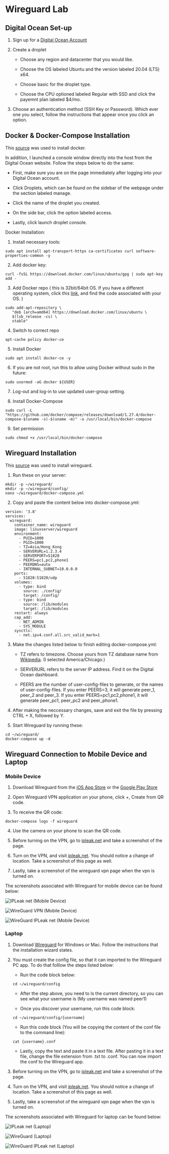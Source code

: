 
# Wireguard Lab

## Digital Ocean Set-up 

1. Sign up for a [Digital Ocean Account](https://www.digitalocean.com/) 

2. Create a droplet
    * Choose any region and datacenter that you would like.

    * Choose the OS labeled Ubuntu and the version labeled 20.04 (LTS) x64.

    * Choose basic for the droplet type.

    * Choose the CPU optioned labeled Regular with SSD and click the payemnt plan labeled $4/mo. 

3. Choose an authentication method (SSH Key or Password). Which ever one you select, follow the instructions that appear once you click an option. 

## Docker & Docker-Compose Installation

This [source](https://thematrix.dev/install-docker-and-docker-compose-on-ubuntu-20-04/) was used to install docker. 

In addition, I launched a console window directly into the host from the Digital Ocean website. Follow the steps below to do the same:

* First, make sure you are on the page immediately after logging into your Digital Ocean account. 

* Click Droplets, which can be found on the sidebar of the webpage under the section labeled manage. 

* Click the name of the droplet you created.

* On the side bar, click the option labeled access.

* Lastly, click launch droplet console. 

Docker Installation: 

1. Install necessary tools:

```
sudo apt install apt-transport-https ca-certificates curl software-properties-common -y
```

2. Add docker key: 

```
curl -fsSL https://download.docker.com/linux/ubuntu/gpg | sudo apt-key add -
```

3.  Add Docker repo ( this is 32bit/64bit OS. If you have a different operating system, click this [link](https://thematrix.dev/install-docker-and-docker-compose-on-ubuntu-20-04/), and find the code associated with your OS. )

```
sudo add-apt-repository \
   "deb [arch=amd64] https://download.docker.com/linux/ubuntu \
   $(lsb_release -cs) \
   stable"
```

4. Switch to correct repo

```
apt-cache policy docker-ce
```

5. Install Docker

```
sudo apt install docker-ce -y
```

6. If you are not root, run this to allow using Docker without sudo in the future:

```
sudo usermod -aG docker ${USER}
```

7. Log-out and log-in to use updated user-group setting.

8. Install Docker-Compose

```
sudo curl -L "https://github.com/docker/compose/releases/download/1.27.4/docker-compose-$(uname -s)-$(uname -m)" -o /usr/local/bin/docker-compose
```
9. Set permission

```
sudo chmod +x /usr/local/bin/docker-compose
```
## Wireguard Installation

This [source](https://thematrix.dev/setup-wireguard-vpn-server-with-docker/) was used to install wireguard. 

1. Run these on your server: 
```
mkdir -p ~/wireguard/
mkdir -p ~/wireguard/config/
nano ~/wireguard/docker-compose.yml
```
2. Copy and paste the content below into docker-compose.yml:

```
version: '3.8'
services:
  wireguard:
    container_name: wireguard
    image: linuxserver/wireguard
    environment:
      - PUID=1000
      - PGID=1000
      - TZ=Asia/Hong_Kong
      - SERVERURL=1.2.3.4
      - SERVERPORT=51820
      - PEERS=pc1,pc2,phone1
      - PEERDNS=auto
      - INTERNAL_SUBNET=10.0.0.0
    ports:
      - 51820:51820/udp
    volumes:
      - type: bind
        source: ./config/
        target: /config/
      - type: bind
        source: /lib/modules
        target: /lib/modules
    restart: always
    cap_add:
      - NET_ADMIN
      - SYS_MODULE
    sysctls:
      - net.ipv4.conf.all.src_valid_mark=1
```
3. Make the changes listed below to finish editing docker-compose.yml:

    * TZ refers to timezone. Choose yours from TZ database name from [Wikipedia](https://en.wikipedia.org/wiki/List_of_tz_database_time_zones). (I selected America/Chicago.)

    * SERVERURL refers to the server IP address. Find it on the Digital Ocean dashboard.

    * PEERS are the number of user-config-files to generate, or the names of user-config-files. If you enter PEERS=3, it will generate peer_1, peer_2 and peer_3. If you enter PEERS=pc1,pc2,phone1, it will generate peer_pc1, peer_pc2 and peer_phone1.

4. After making the neccessary changes, save and exit the file by pressing CTRL + X, followed by Y. 

5. Start Wireguard by running these: 

```
cd ~/wireguard/
docker-compose up -d
```

## Wireguard Connection to Mobile Device and Laptop

### Mobile Device

1. Download Wireguard from the [iOS App Store](https://apps.apple.com/us/app/wireguard/id1441195209) or the [Google Play Store](https://play.google.com/store/apps/details?id=com.wireguard.android&hl=en_US&gl=US&pli=1)

2. Open Wireguard VPN application on your phone, click +, Create from QR code.

3. To receive the QR code:
```
docker-compose logs -f wireguard
```
4. Use the camera on your phone to scan the QR code.

5. Before turning on the VPN, go to [ipleak.net](https://ipleak.net/) and take a screenshot of the page. 

6. Turn on the VPN, and visit [ipleak.net](https://ipleak.net/). You should notice a change of location. Take a screenshot of this page as well.

7. Lastly, take a screenshot of the wireguard vpn page when the vpn is turned on. 

The screenshots associated with Wireguard for mobile device can be found below:

![IPLeak net (Mobile Device)](https://user-images.githubusercontent.com/73131545/206598768-27dee8ce-ef01-42ec-8fd3-5c8b5c0752ee.jpg)

![WireGuard VPN (Mobile Device)](https://user-images.githubusercontent.com/73131545/206598857-715f7f32-7a84-4aa9-8eb6-13a7fbac21a6.jpg)

![WireGuard IPLeak net (Mobile Device)](https://user-images.githubusercontent.com/73131545/206598938-ff365be5-b154-44a0-aee8-c8b9fd92f90a.jpg)

### Laptop

1. Download [Wireguard](https://www.wireguard.com/install/) for Windows or Mac. Follow the instructions that the installation wizard states. 

2. You must create the config file, so that it can imported to the Wireguard PC app. To do that folllow the steps listed below:
  
    * Run the code block below:

    ```
    cd ~/wireguard/config
    ```   

    * After the step above, you need to ls the current directory, so you can see what your username is (My username was named peer1)

    * Once you discover your username, run this code block:
    ```
    cd ~/wireguard/config/{username}
    ```

    * Run this code block (You will be copying the content of the conf file to the command line):
    ```
    cat {username}.conf
    ```

    * Lastly, copy the text and paste it in a text file. After pasting it in a text file, change the file extension from .txt to .conf. You can now import the conf to the Wireguard app. 

3. Before turning on the VPN, go to [ipleak.net](https://ipleak.net/) and take a screenshot of the page. 

4. Turn on the VPN, and visit [ipleak.net](https://ipleak.net/). You should notice a change of location. Take a screenshot of this page as well.

5. Lastly, take a screenshot of the wireguard vpn page when the vpn is turned on. 

The screenshots associated with Wireguard for laptop can be found below:

![IPLeak net (Laptop)](https://user-images.githubusercontent.com/73131545/206599087-777e33e6-01c6-4311-92d4-01efbbcb2af1.png)

![WireGuard (Laptop)](https://user-images.githubusercontent.com/73131545/206599190-6e4c98dd-b3c2-4d08-87e1-fb38a45c8856.png)

![WireGuard IPLeak net (Laptop)](https://user-images.githubusercontent.com/73131545/206599297-29d06b8f-3e0b-4840-9d08-55eba6ee8b4b.png)

